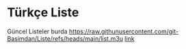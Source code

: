 # Türkçe Liste
Güncel Listeler burda 
https://raw.githunusercontent.com/git-Basimdan/Liste/refs/heads/main/list.m3u
[link](https://raw.githunusercontent.com/git-Basimdan/Liste/refs/heads/main/list.m3u)
